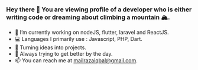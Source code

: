### Hey there 👋 You are viewing profile of a developer who is either writing code or dreaming about climbing a mountain 🏔️.

  - 🔭 I’m currently working on nodeJS, flutter, laravel and ReactJS.
  - 💻 Languages I primarily use : Javascript, PHP, Dart. 
  - 🧐 Turning ideas into projects.
  - 🌱 Always trying to get better by the day.
  - 📫 You can reach me at mailrazaiqbal@gmail.com.

<!--
**razaIqbal07/razaIqbal07** is a ✨ _special_ ✨ repository because its `README.md` (this file) appears on your GitHub profile.

Here are some ideas to get you started:

- 🔭 I’m currently working on ...
- 🌱 I’m currently learning ...
- 👯 I’m looking to collaborate on ...
- 🤔 I’m looking for help with ...
- 💬 Ask me about ...
- 📫 How to reach me: ...
- 😄 Pronouns: ...
- ⚡ Fun fact: ...
-->
